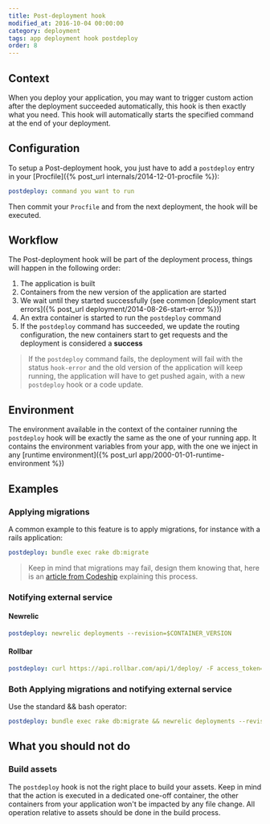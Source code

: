 ```yaml
---
title: Post-deployment hook
modified_at: 2016-10-04 00:00:00
category: deployment
tags: app deployment hook postdeploy
order: 8
---
```


## Context

When you deploy your application, you may want to trigger custom action after
the deployment succeeded automatically, this hook is then exactly what you
need. This hook will automatically starts the specified command at the end of
your deployment.

## Configuration

To setup a Post-deployment hook, you just have to add a `postdeploy` entry in your [Procfile]({% post_url internals/2014-12-01-procfile %}):

```yml
postdeploy: command you want to run
```

Then commit your `Procfile` and from the next deployment, the hook will be executed.

## Workflow

The Post-deployment hook will be part of the deployment process, things will happen in the following order:

1. The application is built
2. Containers from the new version of the application are started
3. We wait until they started successfully (see common [deployment start errors]({% post_url deployment/2014-08-26-start-error %}))
4. An extra container is started to run the `postdeploy` command
5. If the `postdeploy` command has succeeded, we update the routing
   configuration, the new containers start to get requests and the deployment
   is considered a **success**

> If the `postdeploy` command fails, the deployment will fail with the status
> `hook-error` and the old version of the application will keep running, the
> application will have to get pushed again, with a new `postdeploy` hook or a
> code update.

## Environment

The environment available in the context of the container running the
`postdeploy` hook will be exactly the same as the one of your running app. It
contains the environment variables from your app, with the one we inject in any
[runtime environment]({% post_url app/2000-01-01-runtime-environment %})

## Examples

### Applying migrations

A common example to this feature is to apply migrations, for instance with a
rails application:

```yaml
postdeploy: bundle exec rake db:migrate
```

> Keep in mind that migrations may fail, design them knowing that, here is an
> [article from Codeship](https://blog.codeship.com/rails-migrations-zero-downtime/)
> explaining this process.

### Notifying external service

#### Newrelic

```yaml
postdeploy: newrelic deployments --revision=$CONTAINER_VERSION
```

#### Rollbar

```yaml
postdeploy: curl https://api.rollbar.com/api/1/deploy/ -F access_token=$ROLLBAR_ACCESS_TOKEN -F environment=$RAILS_ENV -F revision=$CONTAINER_VERSION -F local_username=scalingo
```

### Both Applying migrations and notifying external service

Use the standard && bash operator:

```yaml
postdeploy: bundle exec rake db:migrate && newrelic deployments --revision=$CONTAINER_VERSION
```

## What you should not do

### Build assets

The `postdeploy` hook is not the right place to build your assets. Keep in mind
that the action is executed in a dedicated one-off container, the other
containers from your application won't be impacted by any file change. All
operation relative to assets should be done in the build process.
